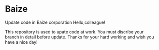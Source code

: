 # Baize
Update code in Baize corporation
Hello,colleague!

This repository is used to upate code at work. You must discribe your branch in detail before update.
Thanks for your hard working and wish you have a nice day!
